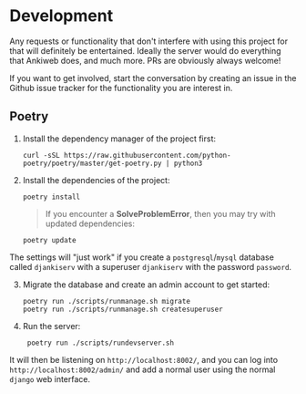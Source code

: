 # Development

Any requests or functionality that don't interfere with using this project for that will definitely be entertained. Ideally the server would do everything that Ankiweb does, and much more. PRs are obviously always welcome!

If you want to get involved, start the conversation by creating an issue in the Github issue tracker for the functionality you are interest in.

## Poetry

1. Install the dependency manager of the project first:
   
   ```
   curl -sSL https://raw.githubusercontent.com/python-poetry/poetry/master/get-poetry.py | python3    
   ```

2. Install the dependencies of the project:
   
   ```
   poetry install
   ```
   
   > If you encounter a **SolveProblemError**, then you may try with updated dependencies:
   
   ```
   poetry update
   ```

The settings will "just work" if you create a `postgresql`/`mysql` database called `djankiserv` with a superuser `djankiserv` with the password `password`.

3. Migrate the database and create an admin account to get started:
   
   ```
   poetry run ./scripts/runmanage.sh migrate
   poetry run ./scripts/runmanage.sh createsuperuser
   ```

4. Run the server:
   
   ```
    poetry run ./scripts/rundevserver.sh
   ```

It will then be listening on `http://localhost:8002/`, and you can log into `http://localhost:8002/admin/` and add a normal user using the normal `django` web interface.
